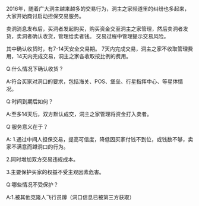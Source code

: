 2016年，随着广大洞主越来越多的交易行为，洞主之家频道里的纠纷也多起来，大家开始商讨启动担保交易服务。

卖洞消息发布后，买洞者发起购买，购买资金交至洞主之家管理，然后卖洞者发货，卖洞者确认收货，管理给卖者钱。
交易过程中管理提示交易风险。

其中确认收货时，有7-14天安全交易期。
7天内完成交易，洞主之家不收取管理费用，14天内完成交易，洞主之家各收取按比例的费用。

Q:什么情况下确认收货？

A:符合买家对洞口的要求，包括海关、POS、堡垒、行星指挥中心、等星体情况。

Q:时间到期后如何？

A:至多14天后，双方默认成交，洞主之家管理将资金打入卖者。

Q:服务意义在于？

A:
1.通过中间人担保交易，提高可信度，降低因买家付钱不到位，或钱数不够，卖家不满意而蹲洞口的行为。

2.同时增加双方交易违规成本。

3.主要保护买家的权益不受主观因素危害。

Q:哪些情况不受保护？

A:1.被其他克隆人飞行员蹲（洞口信息已被第三方获取）